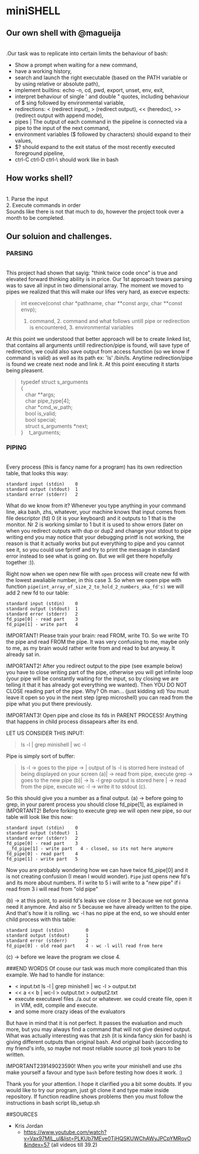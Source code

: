 # miniSHELL
## Our own shell with @magueija

<br> .Our task was to replicate into certain limits the behaviour of bash:
- Show a prompt when waiting for a new command,
- have a working history,
- search and launch the right executable (based on the PATH variable or by using relative or absolute path),
- implement builtins: echo -n, cd, pwd, export, unset, env, exit,
- interpret behaviour of single ' and double " quotes, including behaviour of $ sing followed by environmental variable,
- redirections: < (redirect input), > (redirect output), << (heredoc), >> (redirect output with append mode),
- pipes | The output of each command in the pipeline is connected via a pipe to the input of the next command,
- environment variables ($ followed by characters) should expand to their values,
- $? should expand to the exit status of the most recently executed foreground pipeline,
- ctrl-C ctrl-D ctrl-\ should work like in bash

## How works shell?
<br> 1. Parse the input
<br> 2. Execute commands in order
<br> Sounds like there is not that much to do, however the project took over a month to be completed.

## Our soluion and challenges.
### PARSING
<br> This project had shown that sayig: "think twice code once" is true and elevated forward thinking ability is in price. Our 1st approach towars parsing was to save all input in two dimensional array. The moment we moved to pipes we realized that this will make our lifes very hard, as execve expects:
> int execve(const char *pathname, char **const argv, char **const envp);
> 1. command, 2. command and what follows untill pipe or redirection is encountered, 3. environmental variables

At this point we understood that better approach will be to create linked list, that contains all arguments untill redirection/pipe is found, will save type of redirection, we could also save output from access function (so we know if command is valid) as well as its path ex: 'ls' /bin/ls. Anytime redirection/pipe is found we create next node and link it. At this point executing it starts being pleasent.

>typedef struct s_arguments
<br>{
<br>&nbsp;&nbsp;	  char				**args;
<br>&nbsp;&nbsp;	  char				pipe_type[4];
<br>&nbsp;&nbsp;	  char				*cmd_w_path;
<br>&nbsp;&nbsp;	  bool				is_valid;
<br>&nbsp;&nbsp;	  bool				special;
<br>&nbsp;&nbsp;	  struct s_arguments	*next;
<br>}&nbsp;&nbsp;&nbsp;&nbsp;t_arguments;

### PIPING
<br> Every process (this is fancy name for a program) has its own redirection table, that looks this way:
```
standard input (stdin)    0
standard output (stdout)  1
standard error (stderr)   2
```
What do we know from it? Whenever you type anything in your command line, aka bash, zhs, whatever, your machine knows that input comes from file descriptor (fd) 0 (it is your keyboard) and it outputs to 1 that is the monitor. Nr 2 is working similar to 1 but it is used to show errors (later on when you redirect outputs with dup or dup2 and change your stdout to pipe writing end you may notice that your debugging printf is not working, the reason is that it actually works but put everything to pipe and you cannot see it, so you could use fprintf and try to print the message in standard error instead to see what is going on. But we will get there hopefully together :)).

Right now when we open new file with `open` process will create new fd with the lowest awaliable number, in this case 3. So when we open pipe with function `pipe(int_array_of_size_2_to_hold_2_numbers_aka_fd's)` we will add 2 new fd to our table:
```
standard input (stdin)    0
standard output (stdout)  1
standard error (stderr)   2
fd_pipe[0] - read part    3
fd_pipe[1] - write part   4
```
IMPORTANT!
Please train your brain: read FROM, write TO. So we write TO the pipe and read FROM the pipe. It was very confusing to me, maybe only to me, as my brain would rather write from and read to but anyway. It already sat in.

IMPORTANT2!
After you redirect output to the pipe (see example below) you have to close writing part of the pipe, otherwise you will get infinite loop (your pipe will be constantly waiting for the input, so by closing we are telling it that it has already got everything we wanted). Then YOU DO NOT CLOSE reading part of the pipe. Why? Oh man... (just kidding xd) You must leave it open so you in the next step (grep microshell) you can read from the pipe what you put there previously. 

IMPORTANT3!
Open pipe and close its fds in PARENT PROCESS! Anything that happens in child process dissapears after its end. 

LET US CONSIDER THIS INPUT:
> ls -l | grep minishell | wc -l

Pipe is simply sort of buffer: 
> ls -l -> goes to the pipe -> | output of ls -l is storred here instead of being displayed on your screen (a)| -> read from pipe, execute grep -> goes to the new pipe (b)| -> ls -l grep output is stored here | -> read from the pipe, execute wc -l -> write it to stdout (c). 

So this should give you a number as a final output.
(a) -> before going to grep, in your parent process you should close fd_pipe[1], as explained in IMPORTANT2! Before forking to execute grep we will open new pipe, so our table will look like this now:
```
standard input (stdin)    0
standard output (stdout)  1
standard error (stderr)   2
fd_pipe[0] - read part    3
__fd_pipe[1] - write part   4 - closed, so its not here anymore
fd_pipe[0] - read part    4
fd_pipe[1] - write part   5
```
Now you are probably wondering how we can have twice fd_pipe[0] and it is not creating confusion (I mean I would wonder). `Pipe` just opens new fd's and its more about numbers. If i write to 5 i will write to a "new pipe" if i read from 3 i will read from "old pipe"

(b) -> at this point, to avoid fd's leaks we close nr 3 because we not gonna need it anymore. And also nr 5 because we have already written to the pipe. And that's how it is rolling. wc -l has no pipe at the end, so we should enter child process with this table:

```
standard input (stdin)        0
standard output (stdout)      1
standard error (stderr)       2
fd_pipe[0] - old read part    4 - wc -l will read from here
```
(c) -> before we leave the program we close 4.

###END WORDS
Of couse our task was much more complicated than this example. We had to handle for instance:
- < input.txt ls -l | grep minishell | wc -l > output.txt
- << a << b | wc-l > output.txt > output2.txt
- execute executavel files ./a.out or whatever. we could create file, open it in VIM, edit, compile and execute.
- and some more crazy ideas of the evaluators

But have in mind that it is not perfect. It passes the evaluation and much more, but you may always find a command that will not give desired output. What was actually interesting was that zsh (it is kinda fancy skin for bash) is giving different outputs than original bash. And original bash (according to my friend's info, so maybe not most reliable source ;p) took years to be written.

IMPORTANT239149023590!
When you write your minishell and use zhs make yourself a favour and type `bash` before testing how does it work. :)

Thank you for your attention. I hope it clarified you a bit some doubts.
If you would like to try our program, just git clone it and type make inside repository. If function readline shows problems then you must follow the instructions in bash script lib_setup.sh

##SOURCES
- Kris Jordan
  - https://www.youtube.com/watch?v=Vax97MIL_uI&list=PLKUb7MEve0TjHQSKUWChAWyJPCpYMRovO&index=57 (all videos till 39.2)

